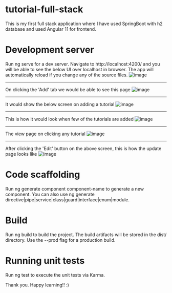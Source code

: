 # tutorial-full-stack

This is my first full stack application where I have used SpringBoot with h2 database and used Angular 11 for frontend.

# Development server
Run ng serve for a dev server. Navigate to http://localhost:4200/ and you will be able to see the below UI over localhost in browser. The app will automatically reload if you change any of the source files.
![image](https://github.com/sakshijain20/tutorial-full-stack/assets/38380683/ce57095d-7931-4546-9ef0-7d71517aca55)

------------

On clicking the 'Add' tab we would be able to see this page
![image](https://github.com/sakshijain20/tutorial-full-stack/assets/38380683/0640d6bf-c9c5-4bc0-a2ef-639345f21a05)

--------
It would show the below screen on adding a tutorial
![image](https://github.com/sakshijain20/tutorial-full-stack/assets/38380683/e7641c38-bb99-4c8d-92a1-99ee1fabcd88)

----
This is how it would look when few of the tutorials are added
![image](https://github.com/sakshijain20/tutorial-full-stack/assets/38380683/eb0fc3cc-b835-43fa-b394-d7301e6722e1)

-------
The view page on clicking any tutorial
![image](https://github.com/sakshijain20/tutorial-full-stack/assets/38380683/a351369a-3fd2-4bea-86fe-168737c1b83b)

---------------
After clicking the 'Edit' button on the above screen, this is how the update page looks like
![image](https://github.com/sakshijain20/tutorial-full-stack/assets/38380683/cfb24a8e-c106-45da-b201-1120218a44ad)

# Code scaffolding
Run ng generate component component-name to generate a new component. You can also use ng generate directive|pipe|service|class|guard|interface|enum|module.

# Build
Run ng build to build the project. The build artifacts will be stored in the dist/ directory. Use the --prod flag for a production build.

# Running unit tests
Run ng test to execute the unit tests via Karma.

Thank you. Happy learning!! :)
